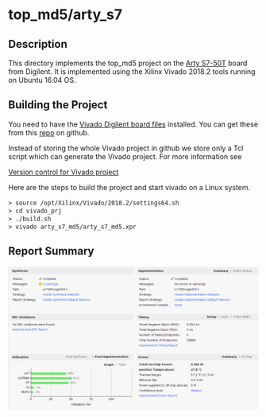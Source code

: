 # top_md5/arty_s7

## Description

This directory implements the top_md5 project on the
[Arty S7-50T](https://reference.digilentinc.com/reference/programmable-logic/arty-s7/start) board from Digilent.
It is implemented using the Xilinx Vivado 2018.2 tools running
on Ubuntu 16.04 OS.

## Building the Project

You need to have the [Vivado Digilent board files](https://reference.digilentinc.com/reference/software/vivado/board-files?redirect=1)
installed.  You can get these from this [repo](https://github.com/Digilent/vivado-boards) 
on github.

Instead of storing the whole Vivado project in github
we store only a Tcl script which can generate the Vivado
project.  For more information see

[Version control for Vivado project](http://www.fpgadeveloper.com/2014/08/version-control-for-vivado-projects.html)

Here are the steps to build the project and start vivado on a
Linux system.

```
> source /opt/Xilinx/Vivado/2018.2/settings64.sh
> cd vivado_prj
> ./build.sh
> vivado arty_s7_md5/arty_s7_md5.xpr
```

## Report Summary

![Report Summary](images/report_summary.png)


